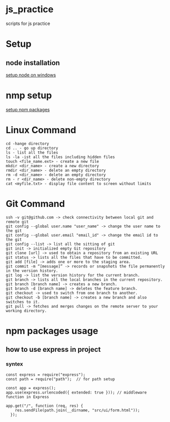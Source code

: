 # js_practice
scripts for js practice

# Setup
## node installation
[setup node on windows](https://docs.microsoft.com/en-us/windows/dev-environment/javascript/nodejs-on-windows)

# nmp setup
[setup npm packages](https://www.npmjs.com/)

# Linux Command

```
cd -hange directory
cd .. - go up directory
ls - list all the files
ls -la -ist all the files including hidden files
touch <file_name.ext> - create a new file
mkdir <dir_name> - create a new directory
rmdir <dir_name> - delete an empty directory
rm -d <dir_name> - delete an empty directory
rm - r <dir_name> - delete non-empty directory
cat <myfile.txt> - display file content to screen without limits

```

# Git Command
```
ssh -v git@github.com -> check connectivity between local git and remote git
git config --global user.name "user_name" -> change the user name to the git
git config --global user.email "email_id" -> change the email id to the git
git config --list -> list all the sitting of git
git init -> initialized empty Git repository
git clone [url] -> used to obtain a repository from an existing URL
git status -> lists all the files that have to be committed.
git add [file] -> adds one or more to the staging area.
git commit -m “[message]” -> records or snapshots the file permanently in the version history.
git log -> list the version history for the current branch.
git branch -> lists all the local branches in the current repository.
git branch [branch name] -> creates a new branch.
git branch -d [branch name] -> deletes the feature branch.
git checkout -> used to switch from one branch to another.
git checkout -b [branch name] -> creates a new branch and also switches to it.
git pull -> fetches and merges changes on the remote server to your working directory.

```

# npm packages usage
## how to use express in project
### syntex

```
const express = require("express");
const path = require("path");  // for path setup

const app = express(); 
app.use(express.urlencoded({ extended: true })); // middleware function in Express

app.get("/", function (req, res) {
    res.sendFile(path.join(__dirname, "src/ui/form.html"));
  });
```
 
